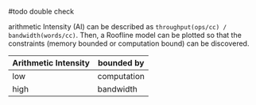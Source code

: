#todo double check

arithmetic Intensity (AI) can be described as `throughput(ops/cc) / bandwidth(words/cc)`. Then, a Roofline model can be plotted so that the constraints (memory bounded or computation bound) can be discovered. 

| Arithmetic Intensity | bounded by  |
| -------------------- | ----------- |
| low                  | computation |
| high                 | bandwidth   | 
